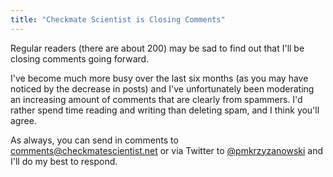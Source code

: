 ```yaml
---
title: "Checkmate Scientist is Closing Comments"
---
```


Regular readers (there are about 200) may be sad to find out that I'll be closing comments going forward.

I've become much more busy over the last six months (as you may have noticed by the decrease in posts) and I've unfortunately been moderating an increasing amount of comments that are clearly from spammers. I'd rather spend time reading and writing than deleting spam, and I think you'll agree.

As always, you can send in comments to [comments@checkmatescientist.net](mailto:comments@checkmatescientist.net) or via Twitter to [@pmkrzyzanowski](https://twitter.com/pmkrzyzanowski) and I'll do my best to respond.

